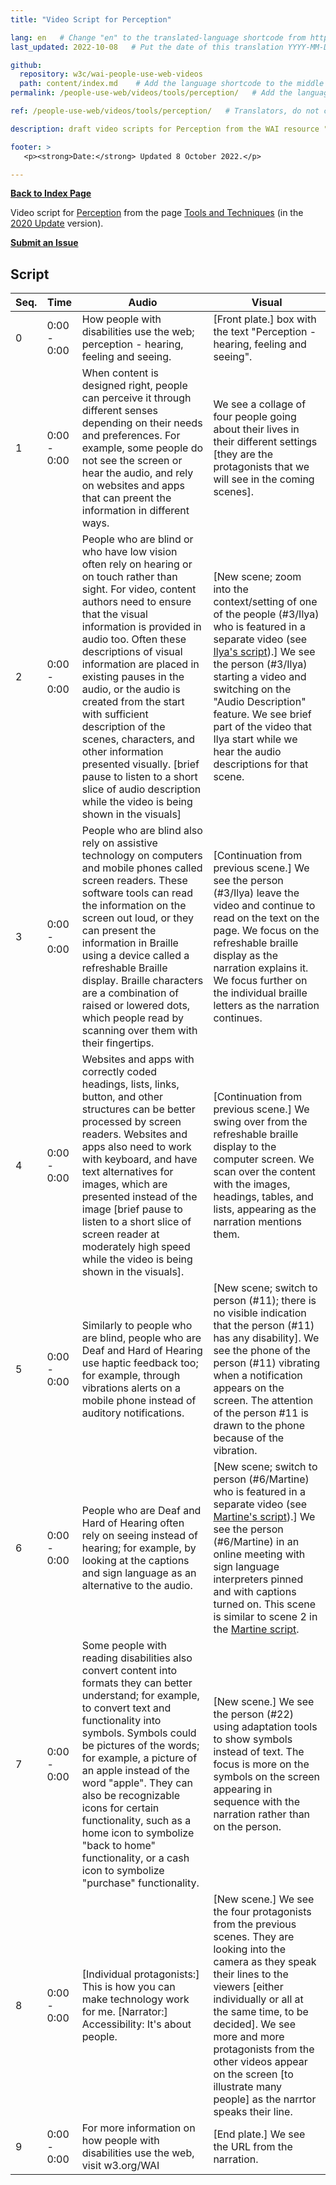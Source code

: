 ```yaml
---
title: "Video Script for Perception"

lang: en   # Change "en" to the translated-language shortcode from https://www.iana.org/assignments/language-subtag-registry/language-subtag-registry
last_updated: 2022-10-08   # Put the date of this translation YYYY-MM-DD (with month in the middle)

github:
  repository: w3c/wai-people-use-web-videos
  path: content/index.md    # Add the language shortcode to the middle of the filename, for example: content/index.fr.md
permalink: /people-use-web/videos/tools/perception/   # Add the language shortcode to the end, with no slash at end, for example: /link/to/page/fr

ref: /people-use-web/videos/tools/perception/   # Translators, do not change this

description: draft video scripts for Perception from the WAI resource "How People with Disabilities Use the Web"

footer: >
   <p><strong>Date:</strong> Updated 8 October 2022.</p>

---
```


**[Back to Index Page](../../)**

Video script for [Perception](https://deploy-preview-113--wai-people-use-web.netlify.app/people-use-web/tools-techniques-perception/) from the page [Tools and Techniques](https://deploy-preview-113--wai-people-use-web.netlify.app/people-use-web/tools-techniques/) (in the [2020 Update](https://github.com/w3c/wai-people-use-web/wiki/Persona-development) version).

**[Submit an Issue](https://github.com/w3c/wai-people-use-web-videos/issues/new?title=[Perception])**

## Script

| Seq. | Time | Audio | Visual |
| --- | --- | --- | --- |
| 0 | 0:00 - 0:00 | How people with disabilities use the web; perception - hearing, feeling and seeing. | [Front plate.] box with the text "Perception - hearing, feeling and seeing". |
| 1 | 0:00 - 0:00 | When content is designed right, people can perceive it through different senses depending on their needs and preferences. For example, some people do not see the screen or hear the audio, and rely on websites and apps that can preent the information in different ways. | We see a collage of four people going about their lives in their different settings [they are the protagonists that we will see in the coming scenes]. |
| 2 | 0:00 - 0:00 | People who are blind or who have low vision often rely on hearing or on touch rather than sight. For video, content authors need to ensure that the visual information is provided in audio too. Often these descriptions of visual information are placed in existing pauses in the audio, or the audio is created from the start with sufficient description of the scenes, characters, and other information presented visually. [brief pause to listen to a short slice of audio description while the video is being shown in the visuals] | [New scene; zoom into the context/setting of one of the people (#3/Ilya) who is featured in a separate video (see [Ilya's script](https://wai-people-use-web-videos.netlify.app/people-use-web/videos/stories/ilya/)).] We see the person (#3/Ilya) starting a video and switching on the "Audio Description" feature. We see brief part of the video that Ilya start while we hear the audio descriptions for that scene. |
| 3 | 0:00 - 0:00 | People who are blind also rely on assistive technology on computers and mobile phones called screen readers. These software tools can read the information on the screen out loud, or they can present the information in Braille using a device called a refreshable Braille display. Braille characters are a combination of raised or lowered dots, which people read by scanning over them with their fingertips. | [Continuation from previous scene.] We see the person (#3/Ilya) leave the video and continue to read on the text on the page. We focus on the refreshable braille display as the narration explains it. We focus further on the individual braille letters as the narration continues. |
| 4 | 0:00 - 0:00 | Websites and apps with correctly coded headings, lists, links, button, and other structures can be better processed by screen readers. Websites and apps also need to work with keyboard, and have text alternatives for images, which are presented instead of the image [brief pause to listen to a short slice of screen reader at moderately high speed while the video is being shown in the visuals]. | [Continuation from previous scene.] We swing over from the refreshable braille display to the computer screen. We scan over the content with the images, headings, tables, and lists, appearing as the narration mentions them. |
| 5 | 0:00 - 0:00 | Similarly to people who are blind, people who are Deaf and Hard of Hearing use haptic feedback too; for example, through vibrations alerts on a mobile phone instead of auditory notifications. | [New scene; switch to person (#11); there is no visible indication that the person (#11) has any disability]. We see the phone of the person (#11) vibrating when a notification appears on the screen. The attention of the person #11 is drawn to the phone because of the vibration. |
| 6 | 0:00 - 0:00 | People who are Deaf and Hard of Hearing often rely on seeing instead of hearing; for example, by looking at the captions and sign language as an alternative to the audio. | [New scene; switch to person (#6/Martine) who is featured in a separate video (see [Martine's script](https://wai-people-use-web-videos.netlify.app/people-use-web/videos/stories/martine/)).] We see the person (#6/Martine) in an online meeting with sign language interpreters pinned and with captions turned on. This scene is similar to scene 2 in the [Martine script](https://wai-people-use-web-videos.netlify.app/people-use-web/videos/stories/martine/). |
| 7 | 0:00 - 0:00 | Some people with reading disabilities also convert content into formats they can better understand; for example, to convert text and functionality into symbols. Symbols could be pictures of the words; for example, a picture of an apple instead of the word "apple". They can also be recognizable icons for certain functionality, such as a home icon to symbolize "back to home" functionality, or a cash icon to symbolize "purchase" functionality. | [New scene.] We see the person (#22) using adaptation tools to show symbols instead of text. The focus is more on the symbols on the screen appearing in sequence with the narration rather than on the person. |
| 8 | 0:00 - 0:00 | [Individual protagonists:] This is how you can make technology work for me. [Narrator:] Accessibility: It's about people. | [New scene.] We see the four protagonists from the previous scenes. They are looking into the camera as they speak their lines to the viewers [either individually or all at the same time, to be decided]. We see more and more protagonists from the other videos appear on the screen [to illustrate many people] as the narrtor speaks their line. |
| 9 | 0:00 - 0:00 | For more information on how people with disabilities use the web, visit w3.org/WAI | [End plate.] We see the URL from the narration. |
